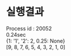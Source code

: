 # 실행결과  
Process id :  20052  
0.24sec  
{1: '1', '2': 2, 0.25: None}  
[9, 8, 7, 6, 5, 4, 3, 2, 1, 0]  